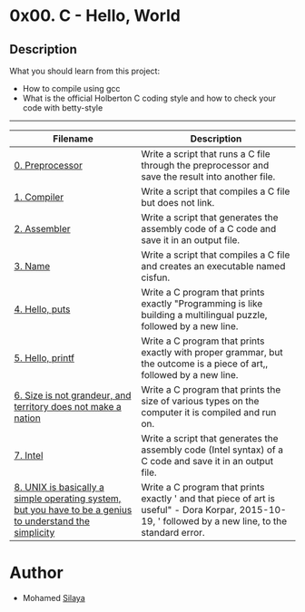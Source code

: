 # 0x00. C - Hello, World
## Description
What you should learn from this project:

- How to compile using gcc
- What is the official Holberton C coding style and how to check your code with betty-style
----
|Filename |Description|
|-----|-----|
|[0. Preprocessor](https://github.com/Mohamed-Silaya/alx-low_level_programming/blob/main/0x00-hello_world/0-preprocessor)|Write a script that runs a C file through the preprocessor and save the result into another file.|  
|[1. Compiler](https://github.com/Mohamed-Silaya/alx-low_level_programming/blob/main/0x00-hello_world/1-compiler)| Write a script that compiles a C file but does not link.|
|[2. Assembler](https://github.com/Mohamed-Silaya/alx-low_level_programming/blob/main/0x00-hello_world/2-assembler)| Write a script that generates the assembly code of a C code and save it in an output file.|
|[3. Name](https://github.com/Mohamed-Silaya/alx-low_level_programming/blob/main/0x00-hello_world/3-name)| Write a script that compiles a C file and creates an executable named cisfun.|
|[4. Hello, puts](https://github.com/Mohamed-Silaya/alx-low_level_programming/blob/main/0x00-hello_world/4-puts.c)|Write a C program that prints exactly "Programming is like building a multilingual puzzle, followed by a new line.|
|[5. Hello, printf](https://github.com/Mohamed-Silaya/alx-low_level_programming/blob/main/0x00-hello_world/5-printf.c)| Write a C program that prints exactly with proper grammar, but the outcome is a piece of art,, followed by a new line.|
|[6. Size is not grandeur, and territory does not make a nation](https://github.com/Mohamed-Silaya/alx-low_level_programming/blob/main/0x00-hello_world/6-size.c)|Write a C program that prints the size of various types on the computer it is compiled and run on.|
|[7. Intel](https://github.com/Mohamed-Silaya/alx-low_level_programming/blob/main/0x00-hello_world/100-intel) | Write a script that generates the assembly code (Intel syntax) of a C code and save it in an output file.|
|[8. UNIX is basically a simple operating system, but you have to be a genius to understand the simplicity](https://github.com/Mohamed-Silaya/alx-low_level_programming/blob/main/0x00-hello_world/101-quote.c)|Write a C program that prints exactly ' and that piece of art is useful" - Dora Korpar, 2015-10-19, ' followed by a new line, to the standard error.|

# Author
- Mohamed [Silaya](https://github.com/Mohamed-Silaya)
